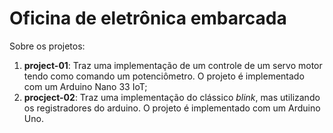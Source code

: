 # Oficina de eletrônica embarcada

Sobre os projetos:
1. **project-01**: Traz uma implementação de um controle de um servo motor tendo como comando um potenciômetro. O projeto é implementado com um Arduino Nano 33 IoT;
1. **procject-02**: Traz uma implementação do clássico *blink*, mas utilizando os registradores do arduino. O projeto é implementado com um Arduino Uno.